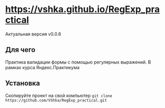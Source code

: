 # https://vshka.github.io/RegExp_practical
Актуальная версия v0.0.6

## Для чего
Практика валидации формы с помощью регулярных выражений. В рамках курса Яндекс.Практикума

## Установка
Скопируйте проект на свой компьютер
`git clone https://github.com/VShka/RegExp_practical.git`
